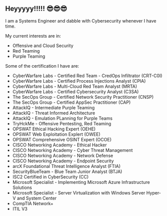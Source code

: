 ## Heyyyyy!!!!! 😎😎😎

I am a Systems Engineer and dabble with Cybersecurity whenever I have time.

My current interests are in:

* Offensive and Cloud Security
* Red Teaming
* Purple Teaming

Some of the certification I have are:

* CyberWarfare Labs - Certified Red Team - CredOps Infiltrator (CRT-C0I)
* CyberWarfare Labs - Certified Process Injections Analyst (CPIA)
* CyberWarfare Labs - Multi-Cloud Red Team Analyst (MRTA)
* CyberWarfare Labs - Certified Cybersecurity Analyst (C3SA)
* The SecOps Group - Certified Network Security Practitioner (CNSP)
* The SecOps Group - Certified AppSec Practitioner (CAP)
* AttackIQ - Intermediate Purple Teaming
* AttackIQ - Threat Informed Architecture
* AttackIQ - Emulation PLanning for Purple Teams
* TryHckMe - Offensive Pentesting, Red Teaming
* OPSWAT Ethical Hacking Expert (OEHE)
* OPSWAT Web Exploitation Explert (OWEE)
* OPSWAT Comprehensive OSINT Expert (OCOE)
* CISCO Networking Academy - Ethical Hacker
* CISCO Networking Academy - Cyber Threat Management
* CISCO Networking Academy - Network Defense
* CISCO Networking Academy - Endpoint Security
* arcX Foundational Threat Intelligence Analyst (FTIA)
* SecurityBlueTeam - Blue Team Junior Analyst (BTJA)
* ISC2 Certified in CyberSecurity (CC)
* Microsoft Specialist - Implementing Microsoft Azure Infrastructure Solutions
* Microsoft Specialist - Server Virtualization with Windows Server Hyper-V and System Center
* CompTIA Network+
* ITIL V3

<!--
**sherwinps/sherwinps** is a ✨ _special_ ✨ repository because its `README.md` (this file) appears on your GitHub profile.

Here are some ideas to get you started:

- 🔭 I’m currently working on ...
- 🌱 I’m currently learning ...
- 👯 I’m looking to collaborate on ...
- 🤔 I’m looking for help with ...
- 💬 Ask me about ...
- 📫 How to reach me: ...
- 😄 Pronouns: ...
- ⚡ Fun fact: ...
-->
